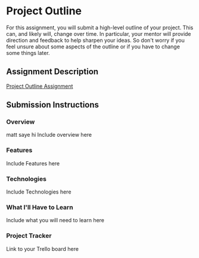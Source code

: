 # Project Outline
For this assignment, you will submit a high-level outline of your project. This can, and likely will, change over time. In particular, your mentor will provide direction and feedback to help sharpen your ideas. So don't worry if you feel unsure about some aspects of the outline or if you have to change some things later.

## Assignment Description
[Project Outline Assignment](https://education.launchcode.org/liftoff/modules/assignments/project-outline)

## Submission Instructions

### Overview
matt saye hi
Include overview here
### Features
Include Features here
### Technologies
Include Technologies here
### What I'll Have to Learn
Include what you will need to learn here
### Project Tracker
Link to your Trello board here
